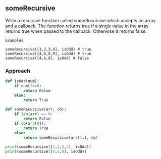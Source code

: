 ## someRecursive
Write a recursive function called someRecursive which accepts an array and a callback. The function returns true if a single value in the array returns true when passed to the callback. Otherwise it returns false.

```
Examples

someRecursive([1,2,3,4], isOdd) # true
someRecursive([4,6,8,9], isOdd) # true
someRecursive([4,6,8], isOdd) # false
```

### Approach

```py
def isOdd(num):
    if num%2==0:
        return False
    else:
        return True
        
def someRecursive(arr, cb):
    if len(arr) == 0:
        return False
    if cb(arr[0]):
        return True
    else:
        return someRecursive(arr[1:], cb)
    
print(someRecursive([1,2,3,4], isOdd))
print(someRecursive([4,6,8], isOdd))
```